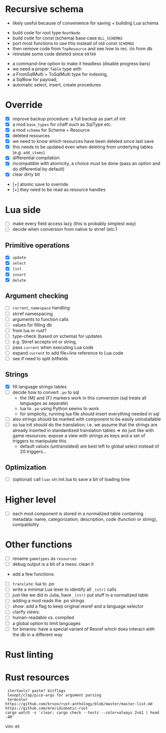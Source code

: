 # Recursive schema
 - likely useful because of convenience for saving + building Lua schema
 + build code for root type `RootNode`
 + build code for const (schema) base case `ALL_SCHEMAS`
 + port most functions to use this instead of old const `SCHEMAS`
 + then remove code from `TopResource` and see how to rec. i/o from db
 + reinstate some code deleted since `69789`
 - a command-line option to make it headless (disable progress bars)
 - we need a proper `Table` type with
  - a FromSqlMulti + ToSqlMulti type for indexing,
  - a SqlRow for payload,
  - automatic select, insert, create procedures
# Override
 - [x] improve backup procedure: a full backup as part of init
 - [x] a mod `base_types` for chaff such as SqlType etc.
 - [x] a mod `schema` for Schema + Resource
 - [x] deleted resources
  - [x] we need to know which resources have been deleted since last save
  - [x] this needs to be updated even when deleting from underlying
        tables (e.g. `add_items`)
 - [x] differential compilation
  - [x] incompatible with atomicity, a choice must be done (pass an option and do differential by default)
  - [x] clear dirty bit
 - [+] atomic save to override
 - [+] they need to be read as resource handles
# Lua side
 - [ ] make every field access lazy (this is probably simplest way)
 - [ ] decide when conversion from native to strref (etc.1
## Primitive operations
 - [x] `update`
 - [x] `select`
 - [x] `list`
 - [x] `insert`
 - [x] `delete`
## Argument checking
 - [ ] `current`, `namespace` handling
 - [ ] strref namespacing
 - [ ] arguments to function calls
 - [ ] values for filling db
 - [ ] from lua or rust?
 - [ ] type-check (based on schema) for updates
 - [ ] e.g. Strref accepts int or string,
 - [ ] pass `current` when executing Lua code
 - [ ] expand `current` to add file+line reference to Lua code
 - [ ] see if need to split bitfields
## Strings
 - [x] fill language strings tables
 - [ ] decide how to convert `.po` to sql
	- the {M} and {F} markers work in this conversion (sql treats all
		languages as separate)
	- lua to `.po` using Python seems to work
	- for simplicity, running lua file should insert everything needed in sql
 - [ ] also strings should be marked with component to be easily uninstallable
 - [ ] so lua init should do the translation; i.e. we assume that the
		strings are already inserted in standardized translation tables
  => do just like with game resources: expose a view with strings as keys
  and a set of triggers to manipulate this
	- default values (untranslated) are best left to global select instead
		of 20 triggers...
## Optimization
 - [ ] (optional) call `luac` on init.lua to save a bit of loading time
# Higher level
 - [ ] each mod component is stored in a normalized table containing
   metadata: name, categorization, description, code (function or string),
   compatibility
# Other functions
 - [ ] rename `gametypes` as `resources`
 - [ ] debug output is a bit of a mess: clean it
 - add a few functions:
  - [ ] `translate`: lua to .po
   - [ ] write a minimal Lua lexer to identify all `_(str)` calls
   - [ ] just like we did in Julia, have `_(str)` put stuff in a normalized
     table
  - [ ] adding a mod reads the .po strings
 - [ ] show: add a flag to keep original resref and a language selector
 - [ ] clarify views:
 - [ ] human-readable vs. compiled
 - [ ] a global option to limit languages
 - [ ] for binaries: have a special variant of Resref which does interact with
	 the db in a different way
# Rust linting
# Rust resources
	 itertools? paste? bitflags
	 lexopt/clap/pico-args for argument parsing
	 termcolor
	https://github.com/brson/rust-anthology/blob/master/master-list.md
	https://github.com/mre/idiomatic-rust
	cargo watch -s 'clear; cargo check --tests --color=always 2>&1 | head -40'

vim: et:
